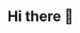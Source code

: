 # Hi there 👋

<img align="center" scr="https://github.com/Who-is-Tiny/Who-is-Tiny/assets/137112232/f17a5410-fa71-4f7a-82e4-746fa3cf23b8
">


